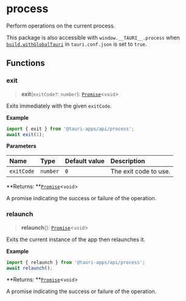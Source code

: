 # process

Perform operations on the current process.

This package is also accessible with `window.__TAURI__.process` when [`build.withGlobalTauri`](https://tauri.app/v1/api/config/#buildconfig.withglobaltauri) in `tauri.conf.json` is set to `true`.

## Functions

### exit

> **exit**(`exitCode?`: `number`): [`Promise`]( https://developer.mozilla.org/en-US/docs/Web/JavaScript/Reference/Global_Objects/Promise )<`void`\>

Exits immediately with the given `exitCode`.

**Example**

```typescript
import { exit } from '@tauri-apps/api/process';
await exit(1);
```

**Parameters**

| Name | Type | Default value | Description |
| :------ | :------ | :------ | :------ |
| `exitCode` | `number` | `0` | The exit code to use. |

**Returns: **[`Promise`]( https://developer.mozilla.org/en-US/docs/Web/JavaScript/Reference/Global_Objects/Promise )<`void`\>

A promise indicating the success or failure of the operation.

### relaunch

> **relaunch**(): [`Promise`]( https://developer.mozilla.org/en-US/docs/Web/JavaScript/Reference/Global_Objects/Promise )<`void`\>

Exits the current instance of the app then relaunches it.

**Example**

```typescript
import { relaunch } from '@tauri-apps/api/process';
await relaunch();
```

**Returns: **[`Promise`]( https://developer.mozilla.org/en-US/docs/Web/JavaScript/Reference/Global_Objects/Promise )<`void`\>

A promise indicating the success or failure of the operation.
